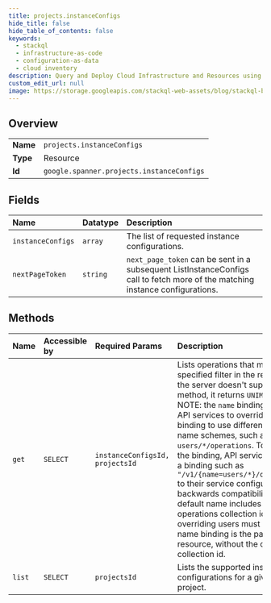 ```yaml
---
title: projects.instanceConfigs
hide_title: false
hide_table_of_contents: false
keywords:
  - stackql
  - infrastructure-as-code
  - configuration-as-data
  - cloud inventory
description: Query and Deploy Cloud Infrastructure and Resources using SQL
custom_edit_url: null
image: https://storage.googleapis.com/stackql-web-assets/blog/stackql-blog-post-featured-image.png
---
```

  
    

## Overview
<table><tbody>
<tr><td><b>Name</b></td><td><code>projects.instanceConfigs</code></td></tr>
<tr><td><b>Type</b></td><td>Resource</td></tr>
<tr><td><b>Id</b></td><td><code>google.spanner.projects.instanceConfigs</code></td></tr>
</tbody></table>

## Fields
| Name | Datatype | Description |
|:-----|:---------|:------------|
| `instanceConfigs` | `array` | The list of requested instance configurations. |
| `nextPageToken` | `string` | `next_page_token` can be sent in a subsequent ListInstanceConfigs call to fetch more of the matching instance configurations. |
## Methods
| Name | Accessible by | Required Params | Description |
|:-----|:--------------|:----------------|:------------|
| `get` | `SELECT` | `instanceConfigsId, projectsId` | Lists operations that match the specified filter in the request. If the server doesn't support this method, it returns `UNIMPLEMENTED`. NOTE: the `name` binding allows API services to override the binding to use different resource name schemes, such as `users/*/operations`. To override the binding, API services can add a binding such as `"/v1/{name=users/*}/operations"` to their service configuration. For backwards compatibility, the default name includes the operations collection id, however overriding users must ensure the name binding is the parent resource, without the operations collection id. |
| `list` | `SELECT` | `projectsId` | Lists the supported instance configurations for a given project. |
